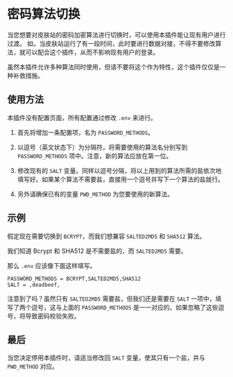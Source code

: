 # 密码算法切换

当您想要对皮肤站的密码加密算法进行切换时，可以使用本插件能让现有用户进行过渡。
如，当皮肤站运行了有一段时间，此时要进行数据对接，不得不要修改算法，就可以配合这个插件，从而不影响现有用户的登录。

虽然本插件允许多种算法同时使用，但请不要将这个作为特性，这个插件仅仅是一种补救措施。

## 使用方法

本插件没有配置页面，所有配置通过修改 `.env` 来进行。

1. 首先将增加一条配置项，名为 `PASSWORD_METHODS`。

2. 以逗号（英文状态下）为分隔符，将需要使用的算法名分别写到 `PASSWORD_METHODS` 项中。注意，新的算法应放在第一位。

3. 修改现有的 `SALT` 变量。同样以逗号分隔，将以上用到的算法所需的盐依次地填写好。如果某个算法不需要盐，直接用一个逗号并写下一个算法的盐就行。

4. 另外请确保已有的变量 `PWD_METHOD` 为您要使用的新算法。

## 示例

假定现在需要切换到 `BCRYPT`，而我们想兼容 `SALTED2MD5` 和 `SHA512` 算法。

我们知道 Bcrypt 和 SHA512 是不需要盐的，而 `SALTED2MD5` 需要。

那么 `.env` 应该像下面这样填写。

```
PASSWORD_METHODS = BCRYPT,SALTED2MD5,SHA512
SALT = ,deadbeef,
```

注意到了吗？虽然只有 `SALTED2MD5` 需要盐，但我们还是需要在 `SALT` 一项中，填写了两个逗号，这与上面的 `PASSWORD_METHODS` 是一一对应的。如果忽略了这些逗号，将导致密码校验失败。

## 最后

当您决定停用本插件时，请适当修改回 `SALT` 变量，使其只有一个盐，并与 `PWD_METHOD` 对应。
